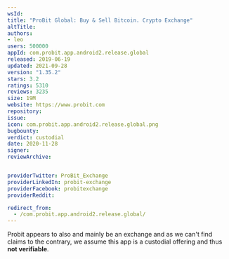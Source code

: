 ```yaml
---
wsId: 
title: "ProBit Global: Buy & Sell Bitcoin. Crypto Exchange"
altTitle: 
authors:
- leo
users: 500000
appId: com.probit.app.android2.release.global
released: 2019-06-19
updated: 2021-09-28
version: "1.35.2"
stars: 3.2
ratings: 5310
reviews: 3235
size: 19M
website: https://www.probit.com
repository: 
issue: 
icon: com.probit.app.android2.release.global.png
bugbounty: 
verdict: custodial
date: 2020-11-28
signer: 
reviewArchive:


providerTwitter: ProBit_Exchange
providerLinkedIn: probit-exchange
providerFacebook: probitexchange
providerReddit: 

redirect_from:
  - /com.probit.app.android2.release.global/
---
```



Probit appears to also and mainly be an exchange and as we can't find claims to
the contrary, we assume this app is a custodial offering and thus **not verifiable**.
